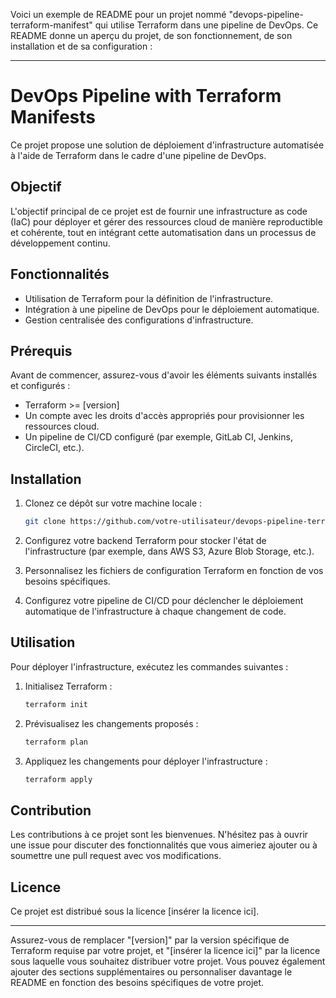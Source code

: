   Voici un exemple de README pour un projet nommé "devops-pipeline-terraform-manifest" qui utilise Terraform dans une pipeline de DevOps. Ce README donne un aperçu du projet, de son fonctionnement, de son installation et de sa configuration :

---

# DevOps Pipeline with Terraform Manifests

Ce projet propose une solution de déploiement d'infrastructure automatisée à l'aide de Terraform dans le cadre d'une pipeline de DevOps.

## Objectif

L'objectif principal de ce projet est de fournir une infrastructure as code (IaC) pour déployer et gérer des ressources cloud de manière reproductible et cohérente, tout en intégrant cette automatisation dans un processus de développement continu.

## Fonctionnalités

- Utilisation de Terraform pour la définition de l'infrastructure.
- Intégration à une pipeline de DevOps pour le déploiement automatique.
- Gestion centralisée des configurations d'infrastructure.

## Prérequis

Avant de commencer, assurez-vous d'avoir les éléments suivants installés et configurés :

- Terraform >= [version]
- Un compte avec les droits d'accès appropriés pour provisionner les ressources cloud.
- Un pipeline de CI/CD configuré (par exemple, GitLab CI, Jenkins, CircleCI, etc.).

## Installation

1. Clonez ce dépôt sur votre machine locale :

   ```bash
   git clone https://github.com/votre-utilisateur/devops-pipeline-terraform-manifest.git
   ```

2. Configurez votre backend Terraform pour stocker l'état de l'infrastructure (par exemple, dans AWS S3, Azure Blob Storage, etc.).

3. Personnalisez les fichiers de configuration Terraform en fonction de vos besoins spécifiques.

4. Configurez votre pipeline de CI/CD pour déclencher le déploiement automatique de l'infrastructure à chaque changement de code.

## Utilisation

Pour déployer l'infrastructure, exécutez les commandes suivantes :

1. Initialisez Terraform :

   ```bash
   terraform init
   ```

2. Prévisualisez les changements proposés :

   ```bash
   terraform plan
   ```

3. Appliquez les changements pour déployer l'infrastructure :

   ```bash
   terraform apply
   ```

## Contribution

Les contributions à ce projet sont les bienvenues. N'hésitez pas à ouvrir une issue pour discuter des fonctionnalités que vous aimeriez ajouter ou à soumettre une pull request avec vos modifications.

## Licence

Ce projet est distribué sous la licence [insérer la licence ici].

---

Assurez-vous de remplacer "[version]" par la version spécifique de Terraform requise par votre projet, et "[insérer la licence ici]" par la licence sous laquelle vous souhaitez distribuer votre projet. Vous pouvez également ajouter des sections supplémentaires ou personnaliser davantage le README en fonction des besoins spécifiques de votre projet.

